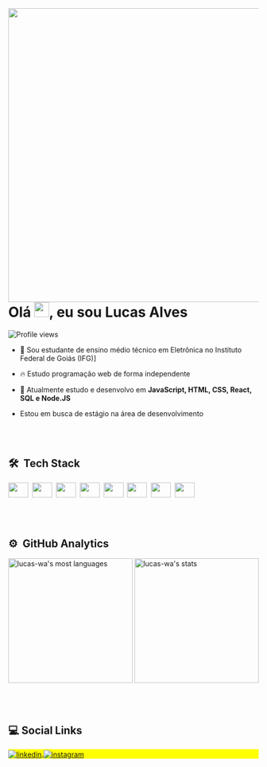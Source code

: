 <img align="right" height="590em" src="https://raw.githubusercontent.com/gist/lucas-wa/a6696225ffc8a64e25bede3387f7e7a2/raw/828608b37626db6daab1247ff332be4d057b0793/Profile_card.svg"/>

<h1 align="left">Olá <img src="https://raw.githubusercontent.com/kaueMarques/kaueMarques/master/hi.gif" width="30px">, eu sou Lucas Alves</h1>

<p align="left"> <img src="https://komarev.com/ghpvc/?username=lucas-wa&color=yellow" alt="Profile views" /> </p>

- 🔭 Sou estudante de ensino médio técnico em Eletrônica no Instituto Federal de Goiás (IFG)]

- 🔥 Estudo programação web de forma independente

- 💬 Atualmente estudo e desenvolvo em **JavaScript, HTML, CSS, React, SQL e Node.JS**

- Estou em busca de estágio na área de desenvolvimento

<br><br>

## 🛠 &nbsp;Tech Stack

<img width="40" height="30" src="https://cdn.jsdelivr.net/gh/devicons/devicon/icons/javascript/javascript-original.svg" />&nbsp;
<img width="40" height="30" src="https://cdn.jsdelivr.net/gh/devicons/devicon/icons/nodejs/nodejs-original.svg" />&nbsp;
<img width="40" height="30" src="https://cdn.jsdelivr.net/gh/devicons/devicon/icons/html5/html5-original.svg" />&nbsp;
<img width="40" height="30" src="https://cdn.jsdelivr.net/gh/devicons/devicon/icons/css3/css3-original.svg" />&nbsp;
<img width="40" height="30" src="https://cdn.jsdelivr.net/gh/devicons/devicon/icons/git/git-original.svg" />&nbsp;
<img width="40" height="30" src="https://cdn.jsdelivr.net/gh/devicons/devicon/icons/github/github-original.svg" />&nbsp;
<img width="40" height="30" src="https://cdn.jsdelivr.net/gh/devicons/devicon/icons/sqlite/sqlite-original.svg" />&nbsp;
<img width="40"  height="30" src="https://cdn.jsdelivr.net/gh/devicons/devicon/icons/react/react-original.svg" />

<br><br>

## ⚙️ &nbsp;GitHub Analytics

<div >
<img width="250em" src="https://github-readme-stats.vercel.app/api/top-langs/?username=maykbrito&layout=compact&theme=dracula" alt="lucas-wa's most languages"/>
<img width="250em" src="https://github-readme-stats.vercel.app/api?username=lucas-wa&show_icons=true&theme=dracula" alt="lucas-wa's stats"/>
</div>

<br><br>

## :computer: Social Links

<p align="left" style="background:yellow">
<a href="https://www.linkedin.com/in/lucas-alves-238914222" target="_blank">
  <img align="center" src="https://img.shields.io/badge/LinkedIn-0077B5?style=for-the-badge&logo=linkedin&logoColor=white" alt="linkedin"/>
</a>
<a href="https://www.instagram.com/lucas_w.a" target="_blank">
 <img align="center" src="https://img.shields.io/badge/Instagram-E4405F?style=for-the-badge&logo=instagram&logoColor=white" alt="instagram"/>
</a>
</p>
